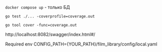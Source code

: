 ```docker compose up``` - только БД 

```go test ./... -coverprofile=coverage.out```

```go tool cover -func=coverage.out```

http://localhost:8082/swagger/index.html#/

Required env CONFIG_PATH={YOUR_PATH}/film_library/config/local.yaml
